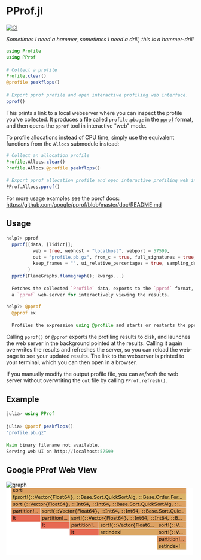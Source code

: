 # PProf.jl
[![CI][ci-img]][ci-url]

*Sometimes I need a hammer, sometimes I need a drill, this is a hammer-drill*

```julia
using Profile
using PProf

# Collect a profile
Profile.clear()
@profile peakflops()

# Export pprof profile and open interactive profiling web interface.
pprof()
```

This prints a link to a local webserver where you can inspect the profile you've collected. It produces a file called `profile.pb.gz` in the [`pprof`](https://github.com/google/pprof) format, and then opens the `pprof` tool in interactive "web" mode.

To profile allocations instead of CPU time, simply use the equivalent functions from the `Allocs` submodule instead:
```julia
# Collect an allocation profile
Profile.Allocs.clear()
Profile.Allocs.@profile peakflops()

# Export pprof allocation profile and open interactive profiling web interface.
PProf.Allocs.pprof()
```

For more usage examples see the pprof docs: https://github.com/google/pprof/blob/master/doc/README.md

## Usage
```julia
help?> pprof
  pprof([data, [lidict]];
          web = true, webhost = "localhost", webport = 57599,
          out = "profile.pb.gz", from_c = true, full_signatures = true, drop_frames = "",
          keep_frames = "", ui_relative_percentages = true, sampling_delay = nothing,
        )
  pprof(FlameGraphs.flamegraph(); kwargs...)

  Fetches the collected `Profile` data, exports to the `pprof` format, and (optionally) opens
  a `pprof` web-server for interactively viewing the results.
```
```julia
help?> @pprof
  @pprof ex

  Profiles the expression using @profile and starts or restarts the pprof() web UI with default arguments.
```

Calling `pprof()` or `@pprof` exports the profiling results to disk, and launches the web server in the background pointed at the results. Calling it again overwrites the results and refreshes the server, so you can reload the web-page to see your updated results. The link to the webserver is printed to your terminal, which you can then open in a browser.

If you manually modify the output profile file, you can _refresh_ the web server without overwriting the `out` file by calling `PProf.refresh()`.

## Example
```julia
julia> using PProf

julia> @pprof peakflops()
"profile.pb.gz"

Main binary filename not available.
Serving web UI on http://localhost:57599
```


## Google PProf Web View
<img width=500px src="docs/graph.png" alt="graph"/>

<img width=500px src="docs/flamegraph.png" alt="flamegraph"/>

[ci-img]: https://github.com/JuliaPerf/PProf.jl/actions/workflows/CI.yml/badge.svg?branch=master
[ci-url]: https://github.com/JuliaPerf/PProf.jl/actions/workflows/CI.yml

